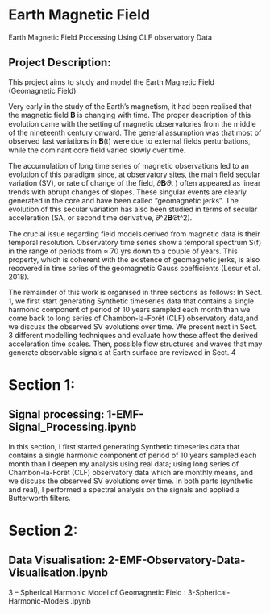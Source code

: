 # Earth Magnetic Field

Earth Magnetic Field Processing Using CLF observatory Data

## Project Description:

This project aims to study and model the Earth Magnetic Field (Geomagnetic Field)

Very early in the study of the Earth’s magnetism, it had been realised that the magnetic field 𝐁 is changing with time. The proper description of this evolution came with the setting of magnetic observatories from the middle of the nineteenth century onward. The general assumption was that most of observed fast variations in 𝐁(t) were due to external fields perturbations, while the dominant core field varied slowly over time.

The accumulation of long time series of magnetic observations led to an evolution of this paradigm since, at observatory sites, the main field secular variation (SV), or rate of change of the field, 𝜕𝐁∕𝜕t ) often appeared as linear trends with abrupt changes of slopes. These singular events are clearly generated in the core and have been called “geomagnetic jerks”.
The evolution of this secular variation has also been studied in terms of secular acceleration (SA, or second time derivative, 𝜕^2𝐁∕𝜕t^2).

The crucial issue regarding field models derived from magnetic data is their temporal resolution. Observatory time series show a temporal spectrum S(f) in the range of periods from ≈ 70 yrs down to a couple of years. This property, which is coherent with the existence of geomagnetic jerks, is also recovered in time series of the geomagnetic Gauss coefficients (Lesur et al. 2018). 

The remainder of this work is organised in three sections as follows: 
In Sect. 1, we first start generating Synthetic timeseries data that contains a single harmonic component of period of 10 years sampled each month than we come back to long series of Chambon-la-Forêt (CLF) observatory data,and we discuss the observed SV evolutions over time. We present next in Sect. 3 different modelling techniques and evaluate how these affect the derived acceleration time scales. Then, possible flow structures and waves that may generate observable signals at Earth surface are reviewed in Sect. 4

# Section 1: 
## Signal processing: 1-EMF-Signal_Processing.ipynb
In this section, I first started generating Synthetic timeseries data that contains a single harmonic component of period of 10 years sampled each month than I deepen my analysis using real data; using long series of Chambon-la-Forêt (CLF) observatory data which are monthly means, and we discuss the observed SV evolutions over time. 
In both parts (synthetic and real), I performed a spectral analysis on the signals and applied a Butterworth filters. 

# Section 2: 
## Data Visualisation: 2-EMF-Observatory-Data-Visualisation.ipynb



3 – Spherical Harmonic Model of Geomagnetic Field : 3-Spherical-Harmonic-Models .ipynb 
